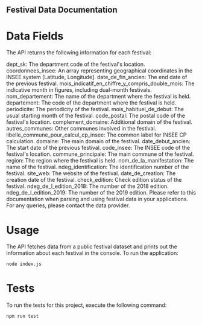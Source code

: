 ## Festival Data Documentation

# Data Fields
The API returns the following information for each festival:

dept_sk: The department code of the festival's location.
coordonnees_insee: An array representing geographical coordinates in the INSEE system [Latitude, Longitude].
date_de_fin_ancien: The end date of the previous festival.
mois_indicatif_en_chiffre_y_compris_double_mois: The indicative month in figures, including dual-month festivals.
nom_departement: The name of the department where the festival is held.
departement: The code of the department where the festival is held.
periodicite: The periodicity of the festival.
mois_habituel_de_debut: The usual starting month of the festival.
code_postal: The postal code of the festival's location.
complement_domaine: Additional domain of the festival.
autres_communes: Other communes involved in the festival.
libelle_commune_pour_calcul_cp_insee: The common label for INSEE CP calculation.
domaine: The main domain of the festival.
date_debut_ancien: The start date of the previous festival.
code_insee: The INSEE code of the festival's location.
commune_principale: The main commune of the festival.
region: The region where the festival is held.
nom_de_la_manifestation: The name of the festival.
ndeg_identification: The identification number of the festival.
site_web: The website of the festival.
date_de_creation: The creation date of the festival.
check_edition: Check edition status of the festival.
ndeg_de_l_edition_2018: The number of the 2018 edition.
ndeg_de_l_edition_2019: The number of the 2019 edition.
Please refer to this documentation when parsing and using festival data in your applications. For any queries, please contact the data provider.


# Usage
The API fetches data from a public festival dataset and prints out the information about each festival in the console. To run the application:
  
  ```bash
  node index.js 
  ```


# Tests
To run the tests for this project, execute the following command:

```bash
npm run test
```